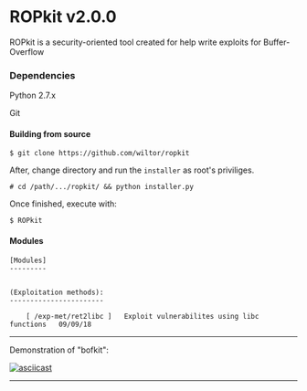 ROPkit v2.0.0
===

ROPkit is a security-oriented tool created for help write exploits for Buffer-Overflow

### Dependencies 
Python 2.7.x

Git 

#### Building from source
`$ git clone https://github.com/wiltor/ropkit` 

After, change directory and run the `installer` as root's priviliges.

`# cd /path/.../ropkit/ && python installer.py` 

Once finished, execute with: 

`$ ROPkit` 

#### Modules
```
[Modules]
---------


(Exploitation methods):
-----------------------

	[ /exp-met/ret2libc ]	Exploit vulnerabilites using libc functions   09/09/18
```

--- 

Demonstration of "bofkit": 

[![asciicast](https://asciinema.org/a/WH6st6ceGFGYNpq53yVPhIhTE.png)](https://asciinema.org/a/WH6st6ceGFGYNpq53yVPhIhTE)

---
